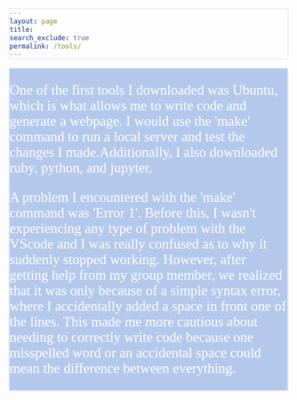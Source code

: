 ```yaml
---
layout: page 
title: 
search_exclude: true
permalink: /tools/
---
```

<style>
div {
  background-color: rgb(180, 200, 235);
  width: ;
  length: ;
  border: 2px solid rgb(234, 238, 255);
  padding: ;
  margin: ;
  }
  </style>
  <div>
    <p style="color: white; font-family:serif; font-size:25px" class="strong">One of the first tools I downloaded was Ubuntu, which is what allows me to write code and generate a webpage. I would use the 'make' command to run a local server and test the changes I made.Additionally, I also downloaded ruby, python, and jupyter.</p>
    <p style="color: white; font-family:ser; font-size:25px" class="strong">A problem I encountered with the 'make' command was 'Error 1'. Before this, I wasn't experiencing any type of problem with the VScode and I was really confused as to why it suddenly stopped working. However, after getting help from my group member, we realized that it was only because of a simple syntax error, where I accidentally added a space in front one of the lines. This made me more cautious about needing to correctly write code because one misspelled word or an accidental space could mean the difference between everything.</p>
 </div>
 